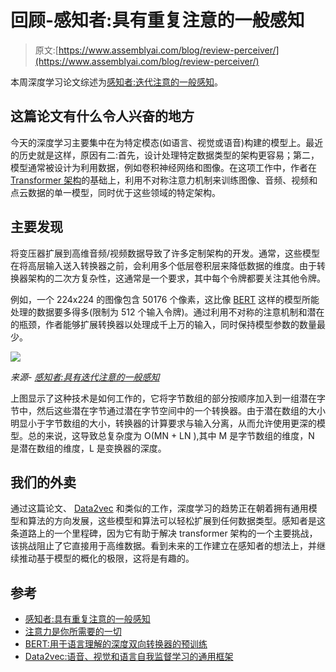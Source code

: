 # 回顾-感知者:具有重复注意的一般感知

> 原文:[https://www.assemblyai.com/blog/review-perceiver/](https://www.assemblyai.com/blog/review-perceiver/)

本周深度学习论文综述为[感知者:迭代注意的一般感知](https://arxiv.org/abs/2103.03206)。

## 这篇论文有什么令人兴奋的地方

今天的深度学习主要集中在为特定模态(如语言、视觉或语音)构建的模型上。最近的历史就是这样，原因有二:首先，设计处理特定数据类型的架构更容易；第二，模型通常被设计为利用数据，例如卷积神经网络和图像。在这项工作中，作者在 [Transformer 架构](https://www.assemblyai.com/blog/fine-tuning-transformers-for-nlp/)的基础上，利用不对称注意力机制来训练图像、音频、视频和点云数据的单一模型，同时优于这些领域的特定架构。

## 主要发现

将变压器扩展到高维音频/视频数据导致了许多定制架构的开发。通常，这些模型在将高层输入送入转换器之前，会利用多个低层卷积层来降低数据的维度。由于转换器架构的二次方复杂性，这通常是一个要求，其中每个令牌都要关注其他令牌。

例如，一个 224x224 的图像包含 50176 个像素，这比像 [BERT](https://arxiv.org/abs/1810.04805) 这样的模型所能处理的数据要多得多(限制为 512 个输入令牌)。通过利用不对称的注意机制和潜在的瓶颈，作者能够扩展转换器以处理成千上万的输入，同时保持模型参数的数量最少。

![](../Images/63aa3bd1c9bde61ca08f0407522dcecc.png)

*来源- [感知者:具有迭代注意的一般感知](https://arxiv.org/abs/2103.03206)*

上图显示了这种技术是如何工作的，它将字节数组的部分按顺序加入到一组潜在字节中，然后这些潜在字节通过潜在字节空间中的一个转换器。由于潜在数组的大小明显小于字节数组的大小，转换器的计算要求与输入分离，从而允许使用更深的模型。总的来说，这导致总复杂度为 O(MN + LN ),其中 M 是字节数组的维度，N 是潜在数组的维度，L 是变换器的深度。

## 我们的外卖

通过这篇论文、 [Data2vec](https://www.assemblyai.com/blog/review-data2vec-a-general-framework-for-self-supervised-learning-in-speech-vision-and-language/) 和类似的工作，深度学习的趋势正在朝着拥有通用模型和算法的方向发展，这些模型和算法可以轻松扩展到任何数据类型。感知者是这条道路上的一个里程碑，因为它有助于解决 transformer 架构的一个主要挑战，该挑战阻止了它直接用于高维数据。看到未来的工作建立在感知者的想法上，并继续推动基于模型的概化的极限，这将是有趣的。

## 参考

*   [感知者:具有重复注意的一般感知](https://arxiv.org/abs/2103.03206)
*   [注意力是你所需要的一切](https://arxiv.org/abs/1706.03762)
*   [BERT:用于语言理解的深度双向转换器的预训练](https://arxiv.org/abs/1810.04805)
*   [Data2vec:语音、视觉和语言自我监督学习的通用框架](https://ai.facebook.com/research/data2vec-a-general-framework-for-self-supervised-learning-in-speech-vision-and-language/)